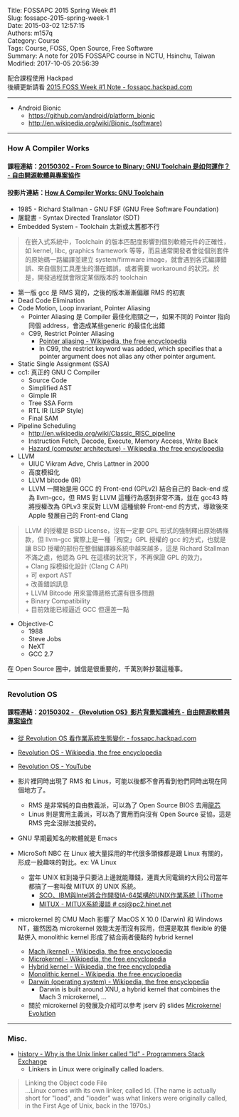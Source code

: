 Title: FOSSAPC 2015 Spring Week #1  
Slug: fossapc-2015-spring-week-1  
Date: 2015-03-02 12:57:15  
Authors: m157q  
Category: Course  
Tags: Course, FOSS, Open Source, Free Software  
Summary: A note for 2015 FOSSAPC course in NCTU, Hsinchu, Taiwan  
Modified: 2017-10-05 20:56:39  
  
配合課程使用 Hackpad  
後續更新請看 [2015 FOSS Week #1 Note - fossapc.hackpad.com](https://fossapc.hackpad.com/2015-FOSS-Week-1-Note-JHXVNsJzbeX)  
  
---  
  
+ Android Bionic  
    + <https://github.com/android/platform_bionic>  
    + <http://en.wikipedia.org/wiki/Bionic_(software)>  
  
---  
  
### How A Compiler Works  
  
#### 課程連結：[20150302 - From Source to Binary: GNU Toolchain 是如何運作？ - 自由開源軟體與專案協作](https://sites.google.com/site/fossapc/list-of-lectures/fromsourcetobinarygnutoolchainshiruheyunzuo)  
#### 投影片連結：[How A Compiler Works: GNU Toolchain](http://www.slideshare.net/jserv/how-a-compiler-works-gnu-toolchain)  
  
+ 1985 - Richard Stallman - GNU FSF (GNU Free Software Foundation)  
+ 屠龍書 - Syntax Directed Translator (SDT)  
+ Embedded System - Toolchain 太新或太舊都不行  
> 在嵌入式系統中，Toolchain 的版本匹配度影響到個別軟體元件的正確性，如 kernel, libc, graphics framework 等等，而且通常開發者會從個別套件的原始碼一路編譯並建立 system/firmware image，就會遇到各式編譯錯誤、來自個別工具產生的潛在錯誤，或者需要 workaround 的狀況。於是，開發過程就會限定某個版本的 toolchain  
+ 第一版 gcc 是 RMS 寫的，之後的版本漸漸偏離 RMS 的初衷  
+ Dead Code Elimination  
+ Code Motion, Loop invariant, Pointer Aliasing  
    + Pointer Aliasing 是 Compiler 最佳化瓶頸之一，如果不同的 Pointer 指向同個 address，會造成某些generic 的最佳化出錯  
    + C99, Restrict Pointer Aliasing  
        + [Pointer aliasing - Wikipedia, the free encyclopedia](http://en.wikipedia.org/wiki/Pointer_aliasing)  
        + In C99, the restrict keyword was added, which specifies that a pointer argument does not alias any other pointer argument.  
+ Static Single Assignment (SSA)  
+ cc1: 真正的 GNU C Compiler  
    + Source Code  
    + Simplified AST  
    + Gimple IR  
    + Tree SSA Form  
    + RTL IR (LISP Style)  
    + Final SAM  
+ Pipeline Scheduling  
    + <http://en.wikipedia.org/wiki/Classic_RISC_pipeline>  
    + Instruction Fetch, Decode, Execute, Memory Access, Write Back  
    + [Hazard (computer architecture) - Wikipedia, the free encyclopedia](http://en.wikipedia.org/wiki/Hazard_%28computer_architecture%29)  
+ LLVM  
    + UIUC Vikram Adve, Chris Lattner in 2000  
    + 高度模組化  
    + LLVM bitcode (IR)  
    + LLVM 一開始是用 GCC 的 Front-end (GPLv2) 結合自己的 Back-end 成為 llvm-gcc，但 RMS 對 LLVM 這種行為感到非常不滿，並在 gcc43 時將授權改為 GPLv3 來反對 LLVM 這種偷幹 Front-end 的方式，導致後來 Apple 發展自己的 Front-end Clang  
> LLVM 的授權是 BSD License，沒有一定要 GPL 形式的強制釋出原始碼條款，但 llvm-gcc 實際上是一種「掏空」GPL 授權的 gcc 的方式，也就是讓 BSD 授權的部份在整個編譯器系統中越來越多，這是 Richard Stallman 不滿之處，他認為 GPL 在這樣的狀況下，不再保證 GPL 的效力。  
    + Clang 採模組化設計 (Clang C API)  
        + 可 export AST  
        + 改善錯誤訊息  
    + LLVM Bitcode 用來當傳遞格式還有很多問題  
        + Binary Compatibility  
    + 目前效能已經逼近 GCC 但還差一點  
  
+ Objective-C  
    + 1988  
    + Steve Jobs  
    + NeXT  
    + GCC 2.7  
  
在 Open Source 圈中，誠信是很重要的，千萬別幹抄襲這種事。  
  
---  
  
### Revolution OS  
  
#### 課程連結：[20150302 - 《Revolution OS》影片背景知識補充 - 自由開源軟體與專案協作](https://sites.google.com/site/fossapc/list-of-lectures/revolutionosyingpianbeijingzhishibuchong)  
  
+ [從 Revolution OS 看作業系統生態變化 - fossapc.hackpad.com](https://fossapc.hackpad.com/-Revolution-OS--RrJpYEByzmr)  
+ [Revolution OS - Wikipedia, the free encyclopedia](http://en.wikipedia.org/wiki/Revolution_OS)  
+ [Revolution OS - YouTube](https://www.youtube.com/watch?v=jw8K460vx1c)  
+ 影片裡同時出現了 RMS 和 Linus，可能以後都不會再看到他們同時出現在同個地方了。  
    + RMS 是非常純的自由教義派，可以為了 Open Source BIOS 去用[龍芯](http://zh.wikipedia.org/zh-tw/%E9%BE%99%E8%8A%AF)  
    + Linus 則是實用主義派，可以為了實用而向沒有 Open Source 妥協，這是 RMS 完全沒辦法接受的。  
  
+ GNU 早期最知名的軟體就是 Emacs  
+ MicroSoft NBC 在 Linux 被大量採用的年代很多頭條都是跟 Linux 有關的，形成一股趣味的對比。ex: VA Linux  
    + 當年 UNIX 紅到幾乎只要沾上邊就能賺錢，連賣大同電鍋的大同公司當年都搞了一套叫做 MITUX 的 UNIX 系統。  
        + [SCO、IBM與Intel將合作開發IA-64架構的UNIX作業系統 | iThome](http://www.ithome.com.tw/node/5632)  
        + [MITUX - MITUX系統漫談 # csj@pc2.hinet.net](http://bob.gddfpaper.com/COMPUTER/OS/UNIX/A18.htm)  
+ microkernel 的 CMU Mach 影響了 MacOS X 10.0 (Darwin) 和 Windows NT，雖然因為 microkernel 效能太差而沒有採用，但還是取其 flexible 的優點併入 monolithic kernel 形成了結合兩者優點的 hybrid kernel  
    + [Mach (kernel) - Wikipedia, the free encyclopedia](http://en.wikipedia.org/wiki/Mach_(kernel))  
    + [Microkernel - Wikipedia, the free encyclopedia](http://en.wikipedia.org/wiki/Microkernel)  
    + [Hybrid kernel - Wikipedia, the free encyclopedia](http://en.wikipedia.org/wiki/Hybrid_kernel)  
    + [Monolithic kernel - Wikipedia, the free encyclopedia](http://en.wikipedia.org/wiki/Monolithic_kernel)  
    + [Darwin (operating system) - Wikipedia, the free encyclopedia](http://en.wikipedia.org/wiki/Darwin_%28operating_system%29#Kernel)  
        + Darwin is built around XNU, a hybrid kernel that combines the Mach 3 microkernel, ...  
    + 關於 microkernel 的發展及介紹可以參考 jserv 的 slides [Microkernel Evolution](http://www.slideshare.net/jserv/microkernel-evolution)  
  
---  
  
### Misc.  
  
+ [history - Why is the Unix linker called "ld" - Programmers Stack Exchange](http://programmers.stackexchange.com/questions/226573/why-is-the-unix-linker-called-ld)  
    + Linkers in Linux were originally called loaders.  
  
> Linking the Object code File  
> ...Linux comes with its own linker, called ld. (The name is actually short for "load", and "loader" was what linkers were originally called, in the First Age of Unix, back in the 1970s.)  
